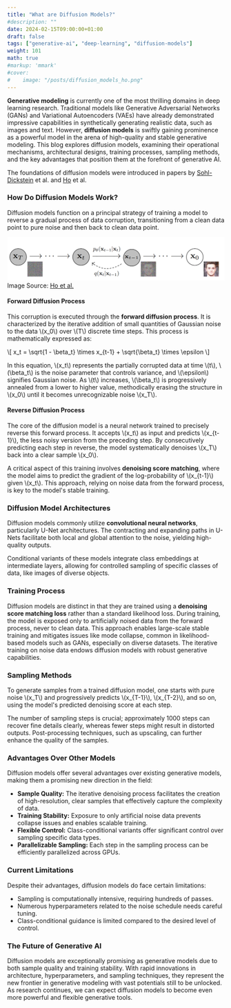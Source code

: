 ```yaml
---
title: "What are Diffusion Models?"
#description: ""
date: 2024-02-15T09:00:00+01:00
draft: false
tags: ["generative-ai", "deep-learning", "diffusion-models"]
weight: 101
math: true
#markup: 'mmark'
#cover:
#    image: "/posts/diffusion_models_ho.png"
---
```


**Generative modeling** is currently one of the most thrilling domains in deep learning research. 
Traditional models like Generative Adversarial Networks (GANs) and Variational Autoencoders (VAEs) have already demonstrated impressive capabilities in synthetically generating realistic data, such as images and text. However, **diffusion models** is swiftly gaining prominence as a powerful model in the arena of high-quality and stable generative modeling. This blog explores diffusion models, examining their operational mechanisms, architectural designs, training processes, sampling methods, and the key advantages that position them at the forefront of generative AI.

The foundations of diffusion models were introduced in papers by [Sohl-Dickstein](https://arxiv.org/pdf/1503.03585.pdf) et al. and [Ho](https://arxiv.org/pdf/2006.11239.pdf) et al.

### How Do Diffusion Models Work?

Diffusion models function on a principal strategy of training a model to reverse a gradual process of data corruption, transitioning from a clean data point to pure noise and then back to clean data point.

![asd](/posts/diffusion_models_ho.png)
Image Source: [Ho et al.](https://arxiv.org/abs/2006.11239)
#### Forward Diffusion Process

This corruption is executed through the **forward diffusion process**. It is characterized by the iterative addition of small quantities of Gaussian noise to the data \\(x_0\\) over \\(T\\) discrete time steps. This process is mathematically expressed as:

\\[ x_t = \\sqrt{1 - \\beta_t} \\times x_{t-1} + \\sqrt{\\beta_t} \\times \\epsilon \\]

In this equation, \\(x_t\\) represents the partially corrupted data at time \\(t\\), \\(\\beta_t\\) is the noise parameter that controls variance, and \\(\\epsilon\\) signifies Gaussian noise. As \\(t\\) increases, \\(\\beta_t\\) is progressively annealed from a lower to higher value, methodically erasing the structure in \\(x_0\\) until it becomes unrecognizable noise \\(x_T\\).

#### Reverse Diffusion Process

The core of the diffusion model is a neural network trained to precisely reverse this forward process. It accepts \\(x_t\\) as input and predicts \\(x_{t-1}\\), the less noisy version from the preceding step. By consecutively predicting each step in reverse, the model systematically denoises \\(x_T\\) back into a clear sample \\(x_0\\).

A critical aspect of this training involves **denoising score matching**, where the model aims to predict the gradient of the log-probability of \\(x_{t-1}\\) given \\(x_t\\). This approach, relying on noise data from the forward process, is key to the model's stable training.

### Diffusion Model Architectures

Diffusion models commonly utilize **convolutional neural networks**, particularly U-Net architectures. The contracting and expanding paths in U-Nets facilitate both local and global attention to the noise, yielding high-quality outputs.

Conditional variants of these models integrate class embeddings at intermediate layers, allowing for controlled sampling of specific classes of data, like images of diverse objects.

### Training Process

Diffusion models are distinct in that they are trained using a **denoising score matching loss** rather than a standard likelihood loss. During training, the model is exposed only to artificially noised data from the forward process, never to clean data. This approach enables large-scale stable training and mitigates issues like mode collapse, common in likelihood-based models such as GANs, especially on diverse datasets. The iterative training on noise data endows diffusion models with robust generative capabilities.

### Sampling Methods

To generate samples from a trained diffusion model, one starts with pure noise \\(x_T\\) and progressively predicts \\(x_{T-1}\\), \\(x_{T-2}\\), and so on, using the model's predicted denoising score at each step.

The number of sampling steps is crucial; approximately 1000 steps can recover fine details clearly, whereas fewer steps might result in distorted outputs. Post-processing techniques, such as upscaling, can further enhance the quality of the samples.

### Advantages Over Other Models

Diffusion models offer several advantages over existing generative models, making them a promising new direction in the field:

- **Sample Quality:** The iterative denoising process facilitates the creation of high-resolution, clear samples that effectively capture the complexity of data.
- **Training Stability:** Exposure to only artificial noise data prevents collapse issues and enables scalable training.
- **Flexible Control:** Class-conditional variants offer significant control over sampling specific data types.
- **Parallelizable Sampling:** Each step in the sampling process can be efficiently parallelized across GPUs.

### Current Limitations

Despite their advantages, diffusion models do face certain limitations:

- Sampling is computationally intensive, requiring hundreds of passes.
- Numerous hyperparameters related to the noise schedule needs careful tuning.
- Class-conditional guidance is limited compared to the desired level of control.

### The Future of Generative AI
Diffusion models are exceptionally promising as generative models due to both sample quality and training stability. With rapid innovations in architecture, hyperparameters, and sampling techniques, they represent the new frontier in generative modeling with vast potentials still to be unlocked. As research continues, we can expect diffusion models to become even more powerful and flexible generative tools.

